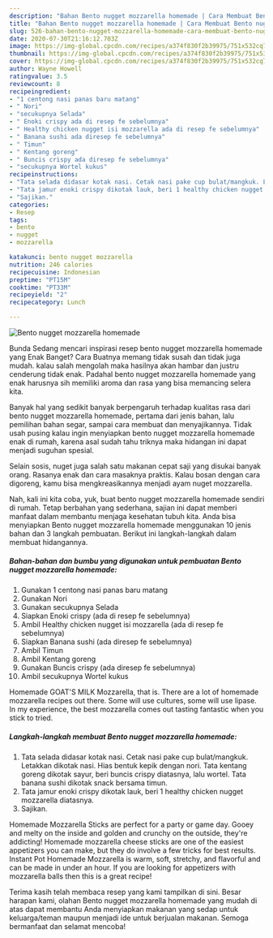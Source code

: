 ```yaml
---
description: "Bahan Bento nugget mozzarella homemade | Cara Membuat Bento nugget mozzarella homemade Yang Enak Banget"
title: "Bahan Bento nugget mozzarella homemade | Cara Membuat Bento nugget mozzarella homemade Yang Enak Banget"
slug: 526-bahan-bento-nugget-mozzarella-homemade-cara-membuat-bento-nugget-mozzarella-homemade-yang-enak-banget
date: 2020-07-30T21:16:12.703Z
image: https://img-global.cpcdn.com/recipes/a374f830f2b39975/751x532cq70/bento-nugget-mozzarella-homemade-foto-resep-utama.jpg
thumbnail: https://img-global.cpcdn.com/recipes/a374f830f2b39975/751x532cq70/bento-nugget-mozzarella-homemade-foto-resep-utama.jpg
cover: https://img-global.cpcdn.com/recipes/a374f830f2b39975/751x532cq70/bento-nugget-mozzarella-homemade-foto-resep-utama.jpg
author: Wayne Howell
ratingvalue: 3.5
reviewcount: 8
recipeingredient:
- "1 centong nasi panas baru matang"
- " Nori"
- "secukupnya Selada"
- " Enoki crispy ada di resep fe sebelumnya"
- " Healthy chicken nugget isi mozzarella ada di resep fe sebelumnya"
- " Banana sushi ada diresep fe sebelumnya"
- " Timun"
- " Kentang goreng"
- " Buncis crispy ada diresep fe sebelumnya"
- "secukupnya Wortel kukus"
recipeinstructions:
- "Tata selada didasar kotak nasi. Cetak nasi pake cup bulat/mangkuk. Letakkan dikotak nasi. Hias bentuk kepik dengan nori. Tata kentang goreng dikotak sayur, beri buncis crispy diatasnya, lalu wortel. Tata banana sushi dikotak snack bersama timun."
- "Tata jamur enoki crispy dikotak lauk, beri 1 healthy chicken nugget mozzarella diatasnya."
- "Sajikan."
categories:
- Resep
tags:
- bento
- nugget
- mozzarella

katakunci: bento nugget mozzarella 
nutrition: 246 calories
recipecuisine: Indonesian
preptime: "PT15M"
cooktime: "PT33M"
recipeyield: "2"
recipecategory: Lunch

---
```



![Bento nugget mozzarella homemade](https://img-global.cpcdn.com/recipes/a374f830f2b39975/751x532cq70/bento-nugget-mozzarella-homemade-foto-resep-utama.jpg)

Bunda Sedang mencari inspirasi resep bento nugget mozzarella homemade yang Enak Banget? Cara Buatnya memang tidak susah dan tidak juga mudah. kalau salah mengolah maka hasilnya akan hambar dan justru cenderung tidak enak. Padahal bento nugget mozzarella homemade yang enak harusnya sih memiliki aroma dan rasa yang bisa memancing selera kita.

Banyak hal yang sedikit banyak berpengaruh terhadap kualitas rasa dari bento nugget mozzarella homemade, pertama dari jenis bahan, lalu pemilihan bahan segar, sampai cara membuat dan menyajikannya. Tidak usah pusing kalau ingin menyiapkan bento nugget mozzarella homemade enak di rumah, karena asal sudah tahu triknya maka hidangan ini dapat menjadi suguhan spesial.

Selain sosis, nuget juga salah satu makanan cepat saji yang disukai banyak orang. Rasanya enak dan cara masaknya praktis. Kalau bosan dengan cara digoreng, kamu bisa mengkreasikannya menjadi ayam nuget mozzarella.


Nah, kali ini kita coba, yuk, buat bento nugget mozzarella homemade sendiri di rumah. Tetap berbahan yang sederhana, sajian ini dapat memberi manfaat dalam membantu menjaga kesehatan tubuh kita. Anda bisa menyiapkan Bento nugget mozzarella homemade menggunakan 10 jenis bahan dan 3 langkah pembuatan. Berikut ini langkah-langkah dalam membuat hidangannya.

<!--inarticleads1-->

##### Bahan-bahan dan bumbu yang digunakan untuk pembuatan Bento nugget mozzarella homemade:

1. Gunakan 1 centong nasi panas baru matang
1. Gunakan  Nori
1. Gunakan secukupnya Selada
1. Siapkan  Enoki crispy (ada di resep fe sebelumnya)
1. Ambil  Healthy chicken nugget isi mozzarella (ada di resep fe sebelumnya)
1. Siapkan  Banana sushi (ada diresep fe sebelumnya)
1. Ambil  Timun
1. Ambil  Kentang goreng
1. Gunakan  Buncis crispy (ada diresep fe sebelumnya)
1. Ambil secukupnya Wortel kukus


Homemade GOAT&#39;S MILK Mozzarella, that is. There are a lot of homemade mozzarella recipes out there. Some will use cultures, some will use lipase. In my experience, the best mozzarella comes out tasting fantastic when you stick to tried. 

<!--inarticleads2-->

##### Langkah-langkah membuat Bento nugget mozzarella homemade:

1. Tata selada didasar kotak nasi. Cetak nasi pake cup bulat/mangkuk. Letakkan dikotak nasi. Hias bentuk kepik dengan nori. Tata kentang goreng dikotak sayur, beri buncis crispy diatasnya, lalu wortel. Tata banana sushi dikotak snack bersama timun.
1. Tata jamur enoki crispy dikotak lauk, beri 1 healthy chicken nugget mozzarella diatasnya.
1. Sajikan.


Homemade Mozzarella Sticks are perfect for a party or game day. Gooey and melty on the inside and golden and crunchy on the outside, they&#39;re addicting! Homemade mozzarella cheese sticks are one of the easiest appetizers you can make, but they do involve a few tricks for best results. Instant Pot Homemade Mozzarella is warm, soft, stretchy, and flavorful and can be made in under an hour. If you are looking for appetizers with mozzarella balls then this is a great recipe! 

Terima kasih telah membaca resep yang kami tampilkan di sini. Besar harapan kami, olahan Bento nugget mozzarella homemade yang mudah di atas dapat membantu Anda menyiapkan makanan yang sedap untuk keluarga/teman maupun menjadi ide untuk berjualan makanan. Semoga bermanfaat dan selamat mencoba!

